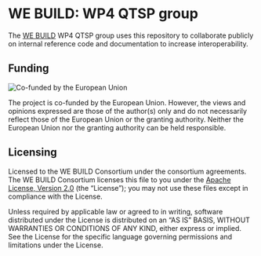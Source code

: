 # WE BUILD: WP4 QTSP group

The [WE BUILD](https://www.webuildconsortium.eu/) WP4 QTSP group uses
this repository to collaborate publicly on internal reference code and
documentation to increase interoperability.

## Funding

![Co-funded by the European Union](https://github.com/EWC-consortium/ewc-wiki/assets/455274/1ac9b4e3-06b9-4c3c-a2af-ec5fbf584517)

The project is co-funded by the European Union. However, the views and
opinions expressed are those of the author(s) only and do not
necessarily reflect those of the European Union or the granting
authority. Neither the European Union nor the granting authority can be
held responsible.

## Licensing

Licensed to the WE BUILD Consortium under the consortium
agreements. The WE BUILD Consortium licenses this file to
you under the [Apache License, Version 2.0](LICENSE) (the
“License”); you may not use these files except in
compliance with the License.

Unless required by applicable law or agreed to in writing,
software distributed under the License is distributed on an
“AS IS” BASIS, WITHOUT WARRANTIES OR CONDITIONS OF ANY
KIND, either express or implied.  See the License for the
specific language governing permissions and limitations
under the License.
